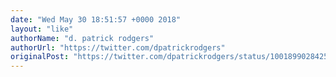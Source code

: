 ```yaml
---
date: "Wed May 30 18:51:57 +0000 2018"
layout: "like"
authorName: "d. patrick rodgers"
authorUrl: "https://twitter.com/dpatrickrodgers"
originalPost: "https://twitter.com/dpatrickrodgers/status/1001899028425080832"
---
```

